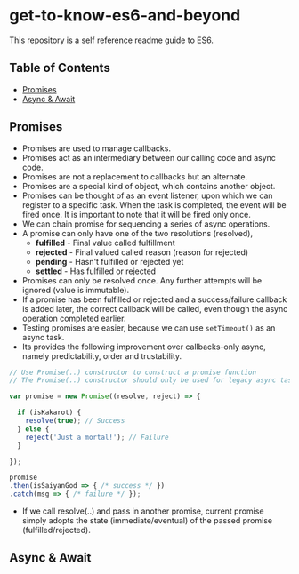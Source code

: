 # get-to-know-es6-and-beyond
This repository is a self reference readme guide to ES6.

## Table of Contents

* [Promises](#promises)
* [Async & Await](#async--await)

## Promises

+ Promises are used to manage callbacks. 
+ Promises act as an intermediary between our calling code and async code. 
+ Promises are not a replacement to callbacks but an alternate.
+ Promises are a special kind of object, which contains another object. 
+ Promises can be thought of as an event listener, upon which we can register to a specific task. When the task is completed, the event will be fired once. It is important to note that it will be fired only once.
+ We can chain promise for sequencing a series of async operations.
+ A promise can only have one of the two resolutions (resolved),  
  + **fulfilled** - Final value called fulfillment
  + **rejected** - Final valued called reason (reason for rejected)
  + **pending** - Hasn't fulfilled or rejected yet
  + **settled** - Has fulfilled or rejected
+ Promises can only be resolved once. Any further attempts will be ignored (value is immutable).
+ If a promise has been fulfilled or rejected and a success/failure callback is added later, the correct callback will be called, even though the async operation completed earlier.
+ Testing promises are easier, because we can use `setTimeout()` as an async task.
+ Its provides the following improvement over callbacks-only async, namely predictability, order and trustability.


```javascript
// Use Promise(..) constructor to construct a promise function
// The Promise(..) constructor should only be used for legacy async tasks (setTimeout / XMLHttpRequest)

var promise = new Promise((resolve, reject) => {

  if (isKakarot) {
    resolve(true); // Success
  } else {
    reject('Just a mortal!'); // Failure
  }

});

promise
.then(isSaiyanGod => { /* success */ })
.catch(msg => { /* failure */ });

```

+ If we call resolve(..) and pass in another promise, current promise simply adopts the state (immediate/eventual) of the passed promise (fulfilled/rejected).

## Async & Await

